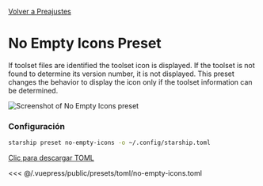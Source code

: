 [Volver a Preajustes](./README.md#no-empty-icons)

# No Empty Icons Preset

If toolset files are identified the toolset icon is displayed. If the toolset is not found to determine its version number, it is not displayed. This preset changes the behavior to display the icon only if the toolset information can be determined.

![Screenshot of No Empty Icons preset](/presets/img/no-empty-icons.png)

### Configuración

```sh
starship preset no-empty-icons -o ~/.config/starship.toml
```

[Clic para descargar TOML](/presets/toml/no-empty-icons.toml)

<<< @/.vuepress/public/presets/toml/no-empty-icons.toml
